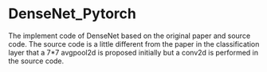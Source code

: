 # DenseNet_Pytorch
The implement code of DenseNet based on the original paper and source code.  The source code is a little different from the paper in the classification layer that a 7*7 avgpool2d is proposed initially but  a conv2d is performed in the source code.
